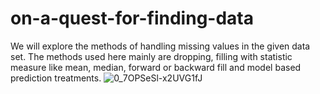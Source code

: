 # on-a-quest-for-finding-data
We will explore the methods of handling missing values in the given data set. 
The methods used here mainly are dropping, filling with statistic measure like mean, median, forward or backward fill and model based prediction treatments.
![0_7OPSeSl-x2UVG1fJ](https://user-images.githubusercontent.com/54616526/70371293-3990c880-18f7-11ea-8c8d-bd13fd9b598e.jpg)
